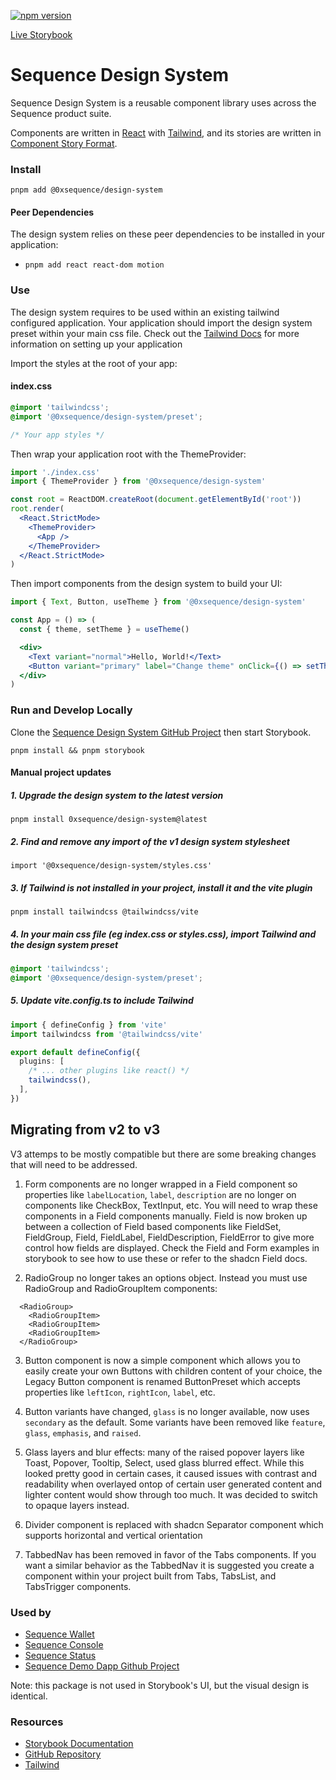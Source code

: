 [![npm version](https://badge.fury.io/js/@0xsequence%2Fdesign-system.svg)](https://badge.fury.io/js/@0xsequence%2Fdesign-system)

[Live Storybook](https://0xsequence.github.io/design-system/)

# Sequence Design System

Sequence Design System is a reusable component library uses across the Sequence product suite.

Components are written in [React](https://reactjs.org/) with [Tailwind](https://tailwindcss.com/), and its stories are written in [Component Story Format](https://medium.com/storybookjs/component-story-format-66f4c32366df).

### Install

```
pnpm add @0xsequence/design-system
```

#### Peer Dependencies

The design system relies on these peer dependencies to be installed in your application:

- `pnpm add react react-dom motion`

### Use

The design system requires to be used within an existing tailwind configured application. Your application should import the design system preset within your main css file. Check out the [Tailwind Docs](https://tailwindcss.com/docs/installation) for more information on setting up your application

Import the styles at the root of your app:

#### index.css

```css
@import 'tailwindcss';
@import '@0xsequence/design-system/preset';

/* Your app styles */
```

Then wrap your application root with the ThemeProvider:

```jsx
import './index.css'
import { ThemeProvider } from '@0xsequence/design-system'

const root = ReactDOM.createRoot(document.getElementById('root'))
root.render(
  <React.StrictMode>
    <ThemeProvider>
      <App />
    </ThemeProvider>
  </React.StrictMode>
)
```

Then import components from the design system to build your UI:

```jsx
import { Text, Button, useTheme } from '@0xsequence/design-system'

const App = () => (
  const { theme, setTheme } = useTheme()

  <div>
    <Text variant="normal">Hello, World!</Text>
    <Button variant="primary" label="Change theme" onClick={() => setTheme(theme === 'dark' ? 'light' : 'dark')} />
  </div>
)

```

### Run and Develop Locally

Clone the [Sequence Design System GitHub Project](https://github.com/0xsequence/design-system) then start Storybook.

```
pnpm install && pnpm storybook
```

#### Manual project updates

##### 1. Upgrade the design system to the latest version

`pnpm install 0xsequence/design-system@latest`

##### 2. Find and remove any import of the v1 design system stylesheet

`import '@0xsequence/design-system/styles.css'`

##### 3. If Tailwind is not installed in your project, install it and the vite plugin

`pnpm install tailwindcss @tailwindcss/vite`

##### 4. In your main css file (eg index.css or styles.css), import Tailwind and the design system preset

```css
@import 'tailwindcss';
@import '@0xsequence/design-system/preset';
```

##### 5. Update vite.config.ts to include Tailwind

```ts
import { defineConfig } from 'vite'
import tailwindcss from '@tailwindcss/vite'

export default defineConfig({
  plugins: [
    /* ... other plugins like react() */
    tailwindcss(),
  ],
})
```

## Migrating from v2 to v3

V3 attemps to be mostly compatible but there are some breaking changes that will need to be addressed.

1. Form components are no longer wrapped in a Field component so properties like `labelLocation`, `label`, `description` are no longer on components like CheckBox, TextInput, etc. You will need to wrap these components in a Field components manually. Field is now broken up between a collection of Field based components like FieldSet, FieldGroup, Field, FieldLabel, FieldDescription, FieldError to give more control how fields are displayed. Check the Field and Form examples in storybook to see how to use these or refer to the shadcn Field docs.

2. RadioGroup no longer takes an options object. Instead you must use RadioGroup and RadioGroupItem components:

```
  <RadioGroup>
    <RadioGroupItem>
    <RadioGroupItem>
    <RadioGroupItem>
  </RadioGroup>
```

3. Button component is now a simple component which allows you to easily create your own Buttons with children content of your choice, the Legacy Button component is renamed ButtonPreset which accepts properties like `leftIcon`, `rightIcon`, `label`, etc.

4. Button variants have changed, `glass` is no longer available, now uses `secondary` as the default. Some variants have been removed like `feature`, `glass`, `emphasis`, and `raised`.

5. Glass layers and blur effects: many of the raised popover layers like Toast, Popover, Tooltip, Select, used glass blurred effect. While this looked pretty good in certain cases, it caused issues with contrast and readability when overlayed ontop of certain user generated content and lighter content would show through too much. It was decided to switch to opaque layers instead.

6. Divider component is replaced with shadcn Separator component which supports horizontal and vertical orientation

7. TabbedNav has been removed in favor of the Tabs components. If you want a similar behavior as the TabbedNav it is suggested you create a component within your project built from Tabs, TabsList, and TabsTrigger components.

### Used by

- [Sequence Wallet](https://sequence.app/)
- [Sequence Console](https://sequence.dev/)
- [Sequence Status](https://status.sequence.info/)
- [Sequence Demo Dapp Github Project](https://github.com/0xsequence/demo-dapp)

Note: this package is not used in Storybook's UI, but the visual design is identical.

### **Resources**

- [Storybook Documentation](https://storybook.js.org/docs/react/get-started/introduction)
- [GitHub Repository](https://github.com/0xsequence/design-system)
- [Tailwind](https://tailwindcss.com)
